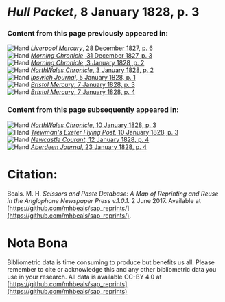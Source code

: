 # *Hull Packet*, 8 January 1828, p. 3  
  
### Content from this page previously appeared in:  
![Hand](http://scissorsandpaste.net/wp-content/uploads/2017/06/smallhandpointer.png) [*Liverpool Mercury*, 28 December 1827, p. 6](https://mhbeals.github.io/sap_html/Liverpool-Mercury/Liverpool-Mercury-28-December-1827-p-6)  
![Hand](http://scissorsandpaste.net/wp-content/uploads/2017/06/smallhandpointer.png) [*Morning Chronicle*, 31 December 1827, p. 3](https://mhbeals.github.io/sap_html/Morning-Chronicle/Morning-Chronicle-31-December-1827-p-3)  
![Hand](http://scissorsandpaste.net/wp-content/uploads/2017/06/smallhandpointer.png) [*Morning Chronicle*, 3 January 1828, p. 2](https://mhbeals.github.io/sap_html/Morning-Chronicle/Morning-Chronicle-3-January-1828-p-2)  
![Hand](http://scissorsandpaste.net/wp-content/uploads/2017/06/smallhandpointer.png) [*NorthWales Chronicle*, 3 January 1828, p. 2](https://mhbeals.github.io/sap_html/NorthWales-Chronicle/NorthWales-Chronicle-3-January-1828-p-2)  
![Hand](http://scissorsandpaste.net/wp-content/uploads/2017/06/smallhandpointer.png) [*Ipswich Journal*, 5 January 1828, p. 1](https://mhbeals.github.io/sap_html/Ipswich-Journal/Ipswich-Journal-5-January-1828-p-1)  
![Hand](http://scissorsandpaste.net/wp-content/uploads/2017/06/smallhandpointer.png) [*Bristol Mercury*, 7 January 1828, p. 3](https://mhbeals.github.io/sap_html/Bristol-Mercury/Bristol-Mercury-7-January-1828-p-3)  
![Hand](http://scissorsandpaste.net/wp-content/uploads/2017/06/smallhandpointer.png) [*Bristol Mercury*, 7 January 1828, p. 4](https://mhbeals.github.io/sap_html/Bristol-Mercury/Bristol-Mercury-7-January-1828-p-4)  
  
### Content from this page subsequently appeared in:  
![Hand](http://scissorsandpaste.net/wp-content/uploads/2017/06/smallhandpointer.png) [*NorthWales Chronicle*, 10 January 1828, p. 3](https://mhbeals.github.io/sap_html/NorthWales-Chronicle/NorthWales-Chronicle-10-January-1828-p-3)  
![Hand](http://scissorsandpaste.net/wp-content/uploads/2017/06/smallhandpointer.png) [*Trewman's Exeter Flying Post*, 10 January 1828, p. 3](https://mhbeals.github.io/sap_html/Trewman's-Exeter-Flying-Post/Trewman's-Exeter-Flying-Post-10-January-1828-p-3)  
![Hand](http://scissorsandpaste.net/wp-content/uploads/2017/06/smallhandpointer.png) [*Newcastle Courant*, 12 January 1828, p. 4](https://mhbeals.github.io/sap_html/Newcastle-Courant/Newcastle-Courant-12-January-1828-p-4)  
![Hand](http://scissorsandpaste.net/wp-content/uploads/2017/06/smallhandpointer.png) [*Aberdeen Journal*, 23 January 1828, p. 4](https://mhbeals.github.io/sap_html/Aberdeen-Journal/Aberdeen-Journal-23-January-1828-p-4)  


# Citation: 

Beals. M. H. *Scissors and Paste Database: A Map of Reprinting and Reuse in the Anglophone Newspaper Press v.1.0.1.* 2 June 2017. Available at [https://github.com/mhbeals/sap_reprints/](https://github.com/mhbeals/sap_reprints/). 

# Nota Bona

Bibliometric data is time consuming to produce but benefits us all. Please remember to cite or acknowledge this and any other bibliometric data you use in your research. All data is available CC-BY 4.0 at [https://github.com/mhbeals/sap_reprints](https://github.com/mhbeals/sap_reprints)
